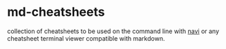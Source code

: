 # md-cheatsheets

collection of cheatsheets to be used on the command line with [navi](https://github.com/denisidoro/navi) or any cheatsheet terminal viewer compatible with markdown.

